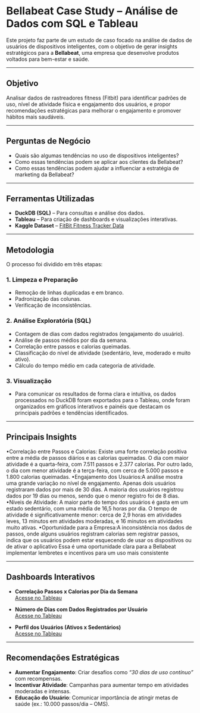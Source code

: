 #  Bellabeat Case Study – Análise de Dados com SQL e Tableau

Este projeto faz parte de um estudo de caso focado na análise de dados de usuários de dispositivos inteligentes, com o objetivo de gerar insights estratégicos para a **Bellabeat**, uma empresa que desenvolve produtos voltados para bem-estar e saúde.

---

##  Objetivo
Analisar dados de rastreadores fitness (Fitbit) para identificar padrões de uso, nível de atividade física e engajamento dos usuários, e propor recomendações estratégicas para melhorar o engajamento e promover hábitos mais saudáveis.

---

##  Perguntas de Negócio
- Quais são algumas tendências no uso de dispositivos inteligentes?
- Como essas tendências podem se aplicar aos clientes da Bellabeat?
- Como essas tendências podem ajudar a influenciar a estratégia de marketing da Bellabeat?

---

##  Ferramentas Utilizadas
- **DuckDB (SQL)** – Para consultas e análise dos dados.
- **Tableau** – Para criação de dashboards e visualizações interativas.
- **Kaggle Dataset** – [FitBit Fitness Tracker Data](https://www.kaggle.com/datasets/arashnic/fitbit)

---

##  Metodologia
O processo foi dividido em três etapas:

### 1. Limpeza e Preparação
- Remoção de linhas duplicadas e em branco.
- Padronização das colunas.
- Verificação de inconsistências.

### 2. Análise Exploratória (SQL)
- Contagem de dias com dados registrados (engajamento do usuário).
- Análise de passos médios por dia da semana.
- Correlação entre passos e calorias queimadas.
- Classificação do nível de atividade (sedentário, leve, moderado e muito ativo).
- Cálculo do tempo médio em cada categoria de atividade.

### 3. Visualização
- Para comunicar os resultados de forma clara e intuitiva, os dados processados no DuckDB foram exportados para o Tableau, onde 
foram organizados em gráficos interativos e painéis que destacam os principais padrões e tendências identificados.

---

##  Principais Insights
•Correlação entre Passos e Calorias: Existe uma forte correlação positiva entre a média de passos diários e as calorias 
queimadas. O dia com maior atividade é a quarta-feira, com 7.511 passos e 2.377 calorias. Por outro lado, o dia com 
menor atividade é a terça-feira, com cerca de 5.000 passos e 1.800 calorias queimadas.
 •Engajamento dos Usuários:A análise mostra uma grande variação no nível de engajamento. Apenas dois usuários 
registraram dados por mais de 30 dias. A maioria dos usuários registrou dados por 19 dias ou menos, sendo que o menor 
registro foi de 8 dias.
 •Níveis de Atividade: A maior parte do tempo dos usuários é gasta em um estado sedentário, com uma média de 16,5 
horas por dia. O tempo de atividade é significativamente menor: cerca de 2,9 horas em atividades leves, 13 minutos em 
atividades moderadas, e 16 minutos em atividades muito ativas.
 •Oportunidade para a Empresa:A inconsistência nos dados de passos, onde alguns usuários registram calorias sem 
registrar passos, indica que os usuários podem estar esquecendo de usar os dispositivos ou de ativar o aplicativo Essa é 
uma oportunidade clara para a Bellabeat implementar lembretes e incentivos para um uso mais consistente

---

##  Dashboards Interativos
- **Correlação Passos x Calorias por Dia da Semana**  
[ Acesse no Tableau](https://public.tableau.com/app/profile/matheus.ferreira7456/viz/RelaoentreMdiadePassoseMdiadeCaloriasQueimadasporDiadaSemana/Planilha2)

- **Número de Dias com Dados Registrados por Usuário**  
[ Acesse no Tableau](https://public.tableau.com/app/profile/matheus.ferreira7456/viz/NmerodeDiascomDadosRegistradosporUsurio/Planilha2)

- **Perfil dos Usuários (Ativos x Sedentários)**  
[ Acesse no Tableau](https://public.tableau.com/app/profile/matheus.ferreira7456/viz/AtivosouSedentriosQualoPerfildoUsurioBellabeat/Planilha2)

---

##  Recomendações Estratégicas
- **Aumentar Engajamento**: Criar desafios como *“30 dias de uso contínuo”* com recompensas.
- **Incentivar Atividade**: Campanhas para aumentar tempo em atividades moderadas e intensas.
- **Educação do Usuário**: Comunicar importância de atingir metas de saúde (ex.: 10.000 passos/dia – OMS).

